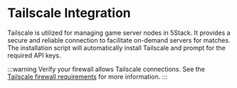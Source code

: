 # Tailscale Integration

Tailscale is utilized for managing game server nodes in 5Stack. It provides a secure and reliable connection to facilitate on-demand servers for matches. The installation script will automatically install Tailscale and prompt for the required API keys.

:::warning
Verify your firewall allows Tailscale connections. See the [Tailscale firewall requirements](https://tailscale.com/kb/1181/firewalls) for more information.
:::
